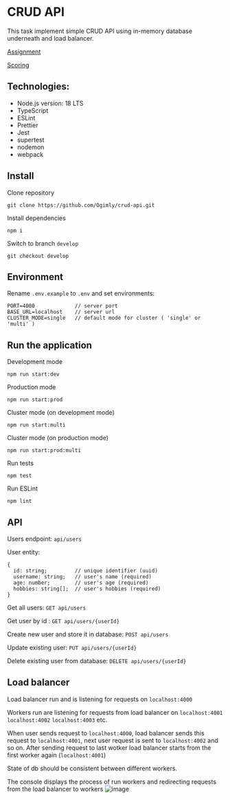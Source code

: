 # CRUD API

This task implement simple CRUD API using in-memory database underneath and load balancer.

[Assignment](https://github.com/AlreadyBored/nodejs-assignments/blob/main/assignments/crud-api/assignment.md)

[Scoring](https://github.com/AlreadyBored/nodejs-assignments/blob/main/assignments/crud-api/score.md)

## Technologies:

- Node.js version: 18 LTS
- TypeScript
- ESLint
- Prettier
- Jest
- supertest
- nodemon
- webpack

## Install

Clone repository

```
git clone https://github.com/Ogimly/crud-api.git
```

Install dependencies

```
npm i
```

Switch to branch `develop`

```
git checkout develop
```

## Environment

Rename `.env.example` to `.env` and set environments:

```
PORT=4000             // server port
BASE_URL=localhost    // server url
CLUSTER_MODE=single   // default mode for cluster ( 'single' or 'multi' )
```

## Run the application

Development mode

```
npm run start:dev
```

Production mode

```
npm run start:prod
```

Cluster mode (on development mode)

```
npm run start:multi
```

Cluster mode (on production mode)

```
npm run start:prod:multi
```

Run tests

```
npm test
```

Run ESLint

```
npm lint
```

## API

Users endpoint: `api/users`

User entity:

```
{
  id: string;         // unique identifier (uuid)
  username: string;   // user's name (required)
  age: number;        // user's age (required)
  hobbies: string[];  // user's hobbies (required)
}
```

Get all users: `GET api/users`

Get user by id : `GET api/users/{userId}`

Create new user and store it in database: `POST api/users`

Update existing user: `PUT api/users/{userId}`

Delete existing user from database: `DELETE api/users/{userId}`

## Load balancer

Load balancer run and is listening for requests on `localhost:4000`

Workers run are listening for requests from load balancer on `localhost:4001` `localhost:4002` `localhost:4003` etс.

When user sends request to `localhost:4000`, load balancer sends this request to `localhost:4001`, next user request is sent to `localhost:4002` and so on. After sending request to last wotker load balancer starts from the first worker again (`localhost:4001`)

State of db should be consistent between different workers.

The console displays the process of run workers and redirecting requests from the load balancer to workers
![image](https://user-images.githubusercontent.com/101447709/210016666-1b3d137f-6cba-4dc7-9064-884b8b6b4c05.png)
